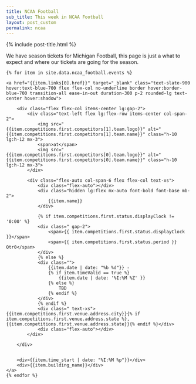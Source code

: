 ```yaml
---
title: NCAA Football 
sub_title: This week in NCAA Football
layout: post_custom
permalink: ncaa
---
```


{% include post-title.html %}


<p class="prose mx-auto text-center">We have season tickets for Michigan Football, this page is just a what to expect and where our tickets are going for the season.</p>

<div class="grid grid-cols-4 gap-2 mb-12">

    {% for item in site.data.ncaa_football.events %}
    
    <a href="{{item.links[0].href}}" target="_blank" class="text-slate-900 hover:text-blue-700 flex flex-col no-underline border hover:border-blue-700 transition-all ease-in-out duration-300 p-2 rounded-lg text-center hover:shadow">

        <div class="flex flex-col items-center lg:gap-2">
            <div class="text-left flex lg:flex-row items-center col-span-2">
                <img src="{{item.competitions.first.competitors[1].team.logo}}" alt="{{item.competitions.first.competitors[1].team.name}}" class="h-10 lg:h-12 mx-3">
                <span>at</span>
                <img src="{{item.competitions.first.competitors[0].team.logo}}" alt="{{item.competitions.first.competitors[0].team.name}}" class="h-10 lg:h-12 mx-3">
            </div>

            <div class="flex-auto col-span-6 flex flex-col text-xs">
                <div class="flex-auto"></div>
                <div class="hidden lg:flex mx-auto font-bold font-base mb-2">
                    {{item.name}}
                </div>
                
                {% if item.competitions.first.status.displayClock != '0:00' %}
                <div class=" gap-2">
                    <span>{{ item.competitions.first.status.displayClock }}</span>
                    <span>{{ item.competitions.first.status.period }} Qtr0</span>
                </div>
                {% else %}
                <div class="">
                    {{item.date | date: "%b %d"}} -  
                    {% if item.timeValid == true %} 
                        {{item.date | date: '%I:%M %Z' }}
                    {% else %}
                        TBD
                    {% endif %}
                </div>
                {% endif %}
                <div class=" text-xs">{{item.competitions.first.venue.address.city}}{% if item.competitions.first.venue.address.state %}, {{item.competitions.first.venue.address.state}}{% endif %}</div>
                <div class="flex-auto"></div>
            </div>
            
        </div>
    
        
        <div>{{item.time_start | date: "%I:%M %p"}}</div>
        <div>{{item.building_name}}</div>
    </a>
    {% endfor %}
</div>